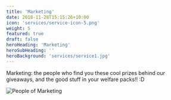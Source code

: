```yaml
---
title: 'Marketing'
date: 2018-11-28T15:15:26+10:00
icon: 'services/service-icon-5.png'
weight: 5
featured: true
draft: false
heroHeading: 'Marketing'
heroSubHeading: ''
heroBackground: 'services/service1.jpg'
---
```


Marketing: the people who find you these cool prizes behind our giveaways, and the good stuff in your welfare packs!! :D

![People of Marketing](/hugo-hero-theme/marketing-people.png)
